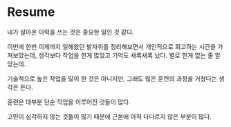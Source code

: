 # Resume

내가 살아온 이력을 쓰는 것은 중요한 일인 것 같다.

이번에 한번 이제까지 일해왔던 발자취를 정리해보면서 개인적으로 회고하는 시간을 가져보았는데, 생각보다 작업을 한게 많았고 기억도 새록새록 났다. 별로 한게 없는 줄 알았는데.

기술적으로 높은 작업을 많이 한 것은 아니지만, 그래도 많은 훈련의 과정을 거쳤다는 생각은 든다.

훈련은 대부분 단순 작업을 이루어진 것들이 많다.

고민이 심각하지 않는 것들이 많기 때문에 근본에 아직 다다르지 않은 부분이 많다.
